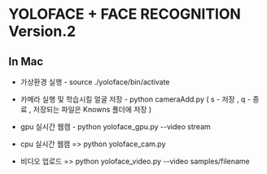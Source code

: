 YOLOFACE + FACE RECOGNITION  Version.2
==================

In Mac
------

- 가상환경 실행 - source ./yoloface/bin/activate

- 카메라 실행 및 학습시킬 얼굴 저장 - python cameraAdd.py ( s - 저장 , q - 종료 , 저장되는 파일은 Knowns 폴더에 저장 )

- gpu 실시간 웹캠 - python yoloface_gpu.py --video stream

- cpu 실시간 웹캠 => python yoloface_cam.py

- 비디오 업로드 => python yoloface_video.py --video samples/filename
